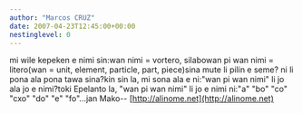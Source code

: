 ```yaml
---
author: "Marcos CRUZ"
date: 2007-04-23T12:45:00+00:00
nestinglevel: 0
---
```

mi wile kepeken e nimi sin:wan nimi = vortero, silabowan pi wan nimi = litero(wan = unit, element, particle, part, piece)sina mute li pilin e seme? ni li pona ala pona tawa sina?kin sin la, mi sona ala e ni:"wan pi wan nimi" li jo ala jo e nimi?toki Epelanto la, "wan pi wan nimi" li jo e nimi ni:"a" "bo" "co" "cxo" "do" "e" "fo"...jan Mako--
[http://alinome.net](http://alinome.net)